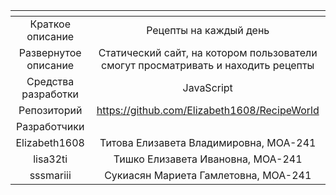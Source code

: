 | <!-- -->      | <!-- -->        |
|:-------------:|:---------------:|
| Краткое описание    | Рецепты на каждый день |
| Развернутое описание| Статический сайт, на котором пользователи смогут просматривать и находить рецепты |
| Средства разработки   | JavaScript |
| Репозиторий   | https://github.com/Elizabeth1608/RecipeWorld |
|Разработчики|
| Elizabeth1608 | Титова Елизавета Владимировна, МОА-241 |
| lisa32ti | Тишко Елизавета Ивановна, МОА-241 |
| sssmariii | Сукиасян Мариета Гамлетовна, МОА-241 |

